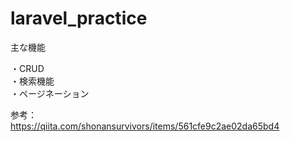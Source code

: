 # laravel_practice
主な機能<br>

  ・CRUD<br>
  ・検索機能<br>
  ・ページネーション<br>
  
  参考：<br>
  https://qiita.com/shonansurvivors/items/561cfe9c2ae02da65bd4
